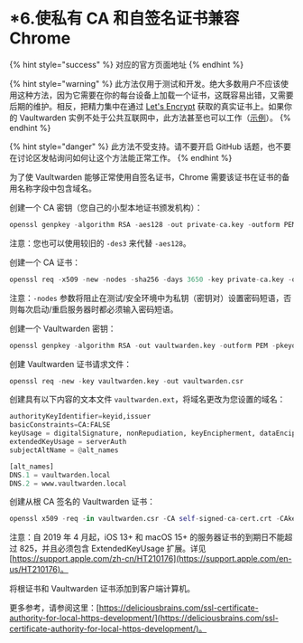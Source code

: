 # \*6.使私有 CA 和自签名证书兼容 Chrome

{% hint style="success" %}
对应的官方页面地址
{% endhint %}

{% hint style="warning" %}
此方法仅用于测试和开发。绝大多数用户不应该使用这种方法，因为它需要在你的每台设备上加载一个证书，这既容易出错，又需要后期的维护。相反，把精力集中在通过 [Let's Encrypt](https://letsencrypt.org/getting-started/) 获取的真实证书上。如果你的 Vaultwarden 实例不处于公共互联网中，此方法甚至也可以工作（[示例](../deployment/https/running-a-private-vaultwarden-instance-with-lets-encrypt-certs.md)）。
{% endhint %}

{% hint style="danger" %}
此方法不受支持。请不要开启 GitHub 话题，也不要在讨论区发帖询问如何让这个方法能正常工作。
{% endhint %}

为了使 Vaultwarden 能够正常使用自签名证书，Chrome 需要该证书在证书的备用名称字段中包含域名。

创建一个 CA 密钥（您自己的小型本地证书颁发机构）：

```python
openssl genpkey -algorithm RSA -aes128 -out private-ca.key -outform PEM -pkeyopt rsa_keygen_bits:2048
```

注意：您也可以使用较旧的 `-des3` 来代替 `-aes128`。

创建一个 CA 证书：

```python
openssl req -x509 -new -nodes -sha256 -days 3650 -key private-ca.key -out self-signed-ca-cert.crt
```

注意：`-nodes` 参数将阻止在测试/安全环境中为私钥（密钥对）设置密码短语，否则每次启动/重启服务器时都必须输入密码短语。

创建一个 Vaultwarden 密钥：

```python
openssl genpkey -algorithm RSA -out vaultwarden.key -outform PEM -pkeyopt rsa_keygen_bits:2048
```

创建 Vaultwarden 证书请求文件：

```python
openssl req -new -key vaultwarden.key -out vaultwarden.csr
```

创建具有以下内容的文本文件 `vaultwarden.ext`，将域名更改为您设置的域名：

```python
authorityKeyIdentifier=keyid,issuer
basicConstraints=CA:FALSE
keyUsage = digitalSignature, nonRepudiation, keyEncipherment, dataEncipherment
extendedKeyUsage = serverAuth
subjectAltName = @alt_names

[alt_names]
DNS.1 = vaultwarden.local
DNS.2 = www.vaultwarden.local
```

创建从根 CA 签名的 Vaultwarden 证书：

```python
openssl x509 -req -in vaultwarden.csr -CA self-signed-ca-cert.crt -CAkey private-ca.key -CAcreateserial -out vaultwarden.crt -days 365 -sha256 -extfile vaultwarden.ext
```

注意：自 2019 年 4 月起，iOS 13+ 和 macOS 15+ 的服务器证书的到期日不能超过 825，并且必须包含 ExtendedKeyUsage 扩展。详见 [https://support.apple.com/zh-cn/HT210176](https://support.apple.com/en-us/HT210176)。

将根证书和 Vaultwarden 证书添加到客户端计算机。

更多参考，请参阅这里：[https://deliciousbrains.com/ssl-certificate-authority-for-local-https-development/](https://deliciousbrains.com/ssl-certificate-authority-for-local-https-development/)。
